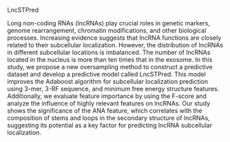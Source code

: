LncSTPred

Long non-coding RNAs (lncRNAs) play crucial roles in genetic markers, genome rearrangement, chromatin modifications, and other biological processes. Increasing evidence suggests that lncRNA functions are closely related to their subcellular localization. However, the distribution of lncRNAs in different subcellular locations is imbalanced. The number of lncRNAs located in the nucleus is more than ten times that in the exosome. In this study, we propose a new oversampling method to construct a predictive dataset and develop a predictive model called LncSTPred. This model improves the Adaboost algorithm for subcellular localization prediction using 3-mer, 3-RF sequence, and minimum free energy structure features. Additionally, we evaluate feature importance by using the F-score and analyze the influence of highly relevant features on lncRNAs. Our study shows the significance of the ANA feature, which correlates with the composition of stems and loops in the secondary structure of lncRNAs, suggesting its potential as a key factor for predicting lncRNA subcellular localization.
